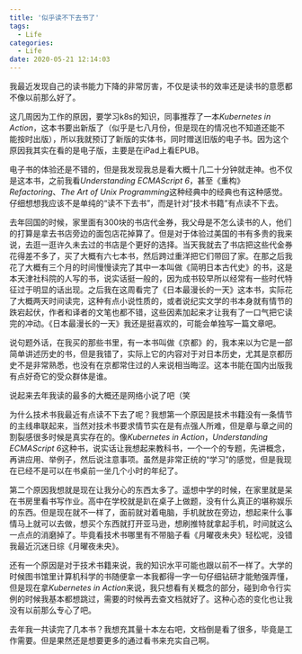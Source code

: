 ```yaml
---
title: '似乎读不下去书了'
tags:
  - Life
categories:
  - Life
date: 2020-05-21 12:14:03
---
```


我最近发现自己的读书能力下降的非常厉害，不仅是读书的效率还是读书的意愿都不像以前那么好了。

<!-- more -->

这几周因为工作的原因，要学习k8s的知识，同事推荐了一本*Kubernetes in Action*，这本书要出新版了（似乎是七八月份，但是现在的情况也不知道还能不能按时出版），所以我就预订了新版的实体书，同时赠送旧版的电子书。因为这个原因我其实在看的是电子版，主要是在iPad上看EPUB。

电子书的体验还是不错的，但是我发现我总是看大概十几二十分钟就走神。也不仅是这本书，之前我看*Understanding ECMAScript 6*，甚至《重构》*Refactoring*、*The Art of Unix Programming*这种经典中的经典也有这种感觉。仔细想想我应该不是单纯的“读不下去书”，而是针对“技术书籍”有点读不下去。

去年回国的时候，家里面有300块的书店代金券，我父母是不怎么读书的人，他们的打算是拿去书店旁边的面包店花掉算了。但是对于体验过美国的书有多贵的我来说，去逛一逛许久未去过的书店是个更好的选择。当天我就去了书店把这些代金券花得差不多了，买了大概有六七本书，然后跨过重洋把它们带回了家。在那之后我花了大概有三个月的时间慢慢读完了其中一本叫做《简明日本古代史》的书，这是本天津社科院的人写的书，说实话挺一般的，因为成书较早所以经常有一些时代特征过于明显的话出现。之后我在这周看完了《日本最漫长的一天》这本书，实际花了大概两天时间读完，这种有点小说性质的，或者说纪实文学的书本身就有情节的跌宕起伏，作者和译者的文笔也都不错，这些因素加起来才让我有了一口气把它读完的冲动。《日本最漫长的一天》我还是挺喜欢的，可能会单独写一篇文章吧。

说句题外话，在我买的那些书里，有一本书叫做《京都》的，我本来以为它是一部简单讲述历史的书，但是我错了，实际上它的内容对于对日本历史，尤其是京都历史不是非常熟悉，也没有在京都常住过的人来说相当晦涩。这本书能在国内出版我有点好奇它的受众群体是谁。

说起来去年我读的最多的大概还是网络小说了吧（笑

为什么技术书我最近有点读不下去了呢？我想第一个原因是技术书籍没有一条情节的主线串联起来，当然对技术书要求情节实在是有点强人所难，但是章与章之间的割裂感很多时候是真实存在的。像*Kubernetes in Action*，*Understanding ECMAScript 6*这种书，说实话让我想起来教科书，一个一个的专题，先讲概念，再讲应用、举例子，然后说注意事项。虽然是非常正统的“学习”的感觉，但是我现在已经不是可以在书桌前一坐几个小时的年纪了。

第二个原因我想就是现在让我分心的东西太多了。遥想中学的时候，在家里就是呆在书房里看书写作业。高中在学校就是趴在桌子上做题，没有什么真正的堪称娱乐的东西。但是现在就不一样了，面前就对着电脑，手机就放在旁边，想起来什么事情马上就可以去做，想买个东西就打开亚马逊，想刷推特就拿起手机，时间就这么一点点的消磨掉了。毕竟看技术书哪里有不带脑子看《月曜夜未央》轻松呢，没错我最近沉迷日综《月曜夜未央》。

还有一个原因是对于技术书籍来说，我的知识水平可能也跟以前不一样了。大学的时候图书馆里计算机科学的书随便拿一本我都得一字一句仔细钻研才能勉强弄懂，但是现在拿*Kubernetes in Action*来说，我只想看有关概念的部分，碰到命令行实例的时候我基本都想跳过，需要的时候再去查文档就好了。这种心态的变化也让我没有以前那么专心了吧。

去年我一共读完了几本书？我想充其量十本左右吧，文档倒是看了很多，毕竟是工作需要。但是果然还是想要更多的通过看书来充实自己啊。